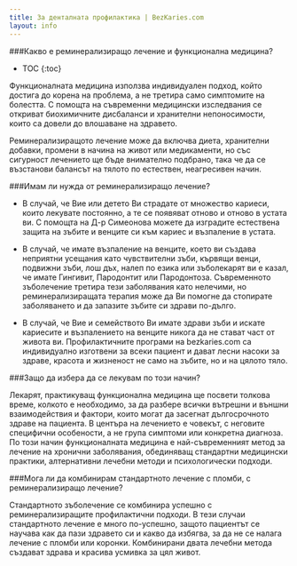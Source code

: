 ```yaml
---
title: За денталната профилактика | BezKaries.com
layout: info
---
```


###Какво е реминерализиращо лечение и функционална медицина?

* TOC
{:toc}

Функционалната медицина използва индивидуален подход, който достига до корена на проблема, а не третира само симптомите на болестта. С помощта на съвременни медицински изследвания се откриват биохимичните дисбаланси и хранителни непоносимости, които са довели до влошаване на здравето.<br />

Реминерализиращото лечение може да включва диета, хранителни добавки, промени в начина на живот или медикаменти, но със сигурност лечението ще бъде внимателно подбрано, така че да се възстанови балансът на тялото по естествен, неагресивен начин.<br />

###Имам ли нужда от реминерализиращо лечение?

- В случай, че Вие или детето Ви страдате от множество кариеси, които лекувате постоянно, а те се появяват отново и отново в устата ви. С помощта на Д-р Симеонова можете да изградите естествена защита на зъбите и венците си към кариес и възпаление в устата.<br />

- В случай, че имате възпаление на венците, което ви създава неприятни усещания като чувствителни зъби, кървящи венци, подвижни зъби, лош дъх, налеп по езика или зъболекарят ви е казал, че имате Гингивит, Пародонтит или Пародонтоза. Съвременното зъболечение третира тези заболявания като нелечими, но реминерализиращата терапия може да Ви помогне да стопирате заболяването и да запазите зъбите си здрави по-дълго.<br />

- В случай, че Вие и семейството Ви имате здрави зъби и искате кариесите и възпалението на венците никога да не стават част от живота ви. Профилактичните програми на bezkaries.com са индивидуално изготвени за всеки пациент и дават лесни насоки за здраве, красота и жизненост не само на зъбите, но и на цялото тяло.<br />

###Защо да избера да се лекувам по този начин?

Лекарят, практикуващ функционална медицина ще посвети толкова време, колкото е необходимо, за да разбере всички вътрешни и външни взаимодействия и фактори, които могат да засегнат дългосрочното здраве на пациента. В центъра на лечението е човекът, с неговите специфични особености, а не група симптоми или конкретна диагноза. По този начин функционалната медицина е най-съвременният метод за лечение на хронични заболявания, обединяващ стандартни медицински практики, алтернативни лечебни методи и психологически подходи. 

###Мога ли да комбинирам стандартното лечение с пломби, с реминерализиращо лечение?

Стандартното зъболечение се комбинира успешно с реминерализиращите профилактични подходи. В тези случаи стандартното лечение е много по-успешно, защото пациентът се научава как да пази здравето си и какво да избягва, за да не се налага лечение с пломби или коронки. Комбинирани двата лечебни метода създават здрава и красива усмивка за цял живот.